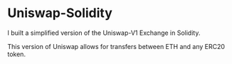 # Uniswap-Solidity
I built a simplified version of the Uniswap-V1 Exchange in Solidity.

This version of Uniswap allows for transfers between ETH and any ERC20 token. 
